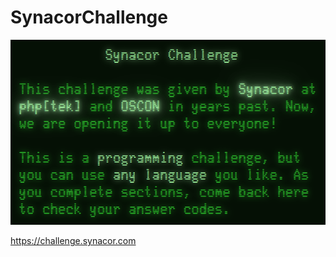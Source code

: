 # SynacorChallenge

![Info](https://github.com/bitm0de/SynacorChallenge/blob/master/info.png)

https://challenge.synacor.com
